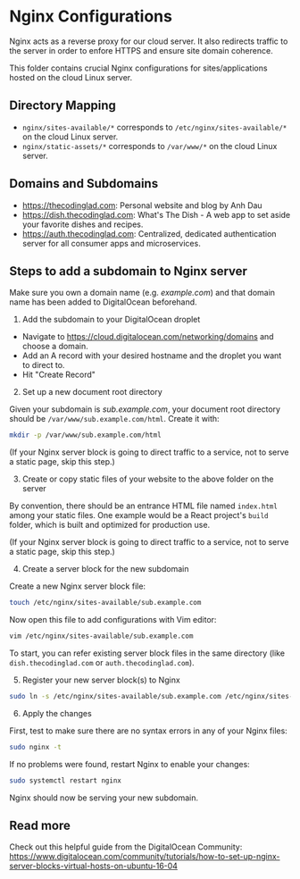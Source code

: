 # Nginx Configurations

Nginx acts as a reverse proxy for our cloud server. It also redirects traffic to the server in order to enfore HTTPS and ensure site domain coherence.

This folder contains crucial Nginx configurations for sites/applications hosted on the cloud Linux server.

## Directory Mapping

- `nginx/sites-available/*` corresponds to `/etc/nginx/sites-available/*` on the cloud Linux server.
- `nginx/static-assets/*` corresponds to `/var/www/*` on the cloud Linux server.

## Domains and Subdomains

- https://thecodinglad.com: Personal website and blog by Anh Dau
- https://dish.thecodinglad.com: What's The Dish - A web app to set aside your favorite dishes and recipes.
- https://auth.thecodinglad.com: Centralized, dedicated authentication server for all consumer apps and microservices.

## Steps to add a subdomain to Nginx server

Make sure you own a domain name (e.g. _example.com_) and that domain name has been added to DigitalOcean beforehand.

1. Add the subdomain to your DigitalOcean droplet

- Navigate to https://cloud.digitalocean.com/networking/domains and choose a domain.
- Add an A record with your desired hostname and the droplet you want to direct to.
- Hit "Create Record"

2. Set up a new document root directory

Given your subdomain is _sub.example.com_, your document root directory should be `/var/www/sub.example.com/html`. Create it with:

```sh
mkdir -p /var/www/sub.example.com/html
```

(If your Nginx server block is going to direct traffic to a service, not to serve a static page, skip this step.)

3. Create or copy static files of your website to the above folder on the server

By convention, there should be an entrance HTML file named `index.html` among your static files. One example would be a React project's `build` folder, which is built and optimized for production use.

(If your Nginx server block is going to direct traffic to a service, not to serve a static page, skip this step.)

4. Create a server block for the new subdomain

Create a new Nginx server block file:

```sh
touch /etc/nginx/sites-available/sub.example.com
```

Now open this file to add configurations with Vim editor:

```sh
vim /etc/nginx/sites-available/sub.example.com
```

To start, you can refer existing server block files in the same directory (like `dish.thecodinglad.com` or `auth.thecodinglad.com`).

5. Register your new server block(s) to Nginx

```sh
sudo ln -s /etc/nginx/sites-available/sub.example.com /etc/nginx/sites-enabled/
```

6. Apply the changes

First, test to make sure there are no syntax errors in any of your Nginx files:

```sh
sudo nginx -t
```

If no problems were found, restart Nginx to enable your changes:

```sh
sudo systemctl restart nginx
```

Nginx should now be serving your new subdomain.

## Read more

Check out this helpful guide from the DigitalOcean Community: https://www.digitalocean.com/community/tutorials/how-to-set-up-nginx-server-blocks-virtual-hosts-on-ubuntu-16-04
